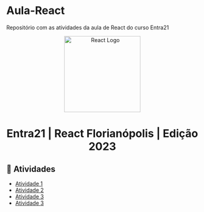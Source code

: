 # Aula-React
Repositório com as atividades da aula de React do curso Entra21

<div align="center">
  <a href="https://blusoft.org.br/home/entra-21/">
  <img src="https://upload.wikimedia.org/wikipedia/commons/a/a7/React-icon.svg" width="200px" height="200px" alt="React Logo">
  </a>
  <h1>Entra21 | React Florianópolis | Edição 2023 </h1>
</div>


## 📝 Atividades

- [Atividade 1](https://github.com/rafael-dscarvalho/Aula-React/tree/master/Aula%2001%20-%20Introdu%C3%A7%C3%A3o%20ao%20React/atividade-aula01-react)
- [Atividade 2](https://github.com/rafael-dscarvalho/Aula-React/tree/master/Aula%2002-%20Components/atividade-aula02-react)
- [Atividade 3](https://github.com/rafael-dscarvalho/Aula-React/tree/master/Aula%2003%20-%20Styled%20Components/atividade-aula03-react)
- [Atividade 3](https://github.com/rafael-dscarvalho/Aula-React/tree/master/Aula%2004%20-%20Global%20Styles%20%2B%20Router%20DOM/atividade-aula04-react)
